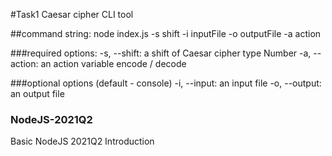 #Task1 Caesar cipher CLI tool

##command string:
node index.js -s shift -i inputFile -o outputFile -a action

###required options:
-s, --shift: a shift of Caesar cipher type Number
-a, --action: an action variable encode / decode

###optional options (default - console)
-i, --input: an input file
-o, --output: an output file







### NodeJS-2021Q2
Basic NodeJS 2021Q2 Introduction
